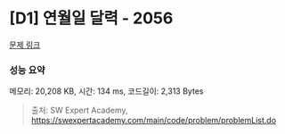 # [D1] 연월일 달력 - 2056 

[문제 링크](https://swexpertacademy.com/main/code/problem/problemDetail.do?contestProbId=AV5QLkdKAz4DFAUq) 

### 성능 요약

메모리: 20,208 KB, 시간: 134 ms, 코드길이: 2,313 Bytes



> 출처: SW Expert Academy, https://swexpertacademy.com/main/code/problem/problemList.do
